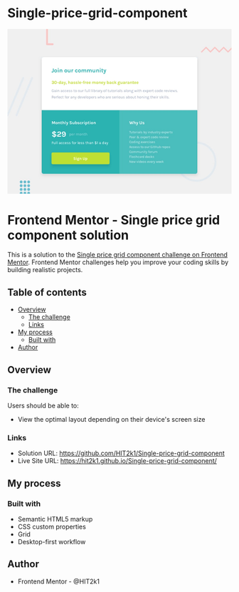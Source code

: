 # Single-price-grid-component

![](./design/desktop-preview.jpg)

# Frontend Mentor - Single price grid component solution

This is a solution to the [Single price grid component challenge on Frontend Mentor](https://www.frontendmentor.io/challenges/single-price-grid-component-5ce41129d0ff452fec5abbbc). Frontend Mentor challenges help you improve your coding skills by building realistic projects. 

## Table of contents

- [Overview](#overview)
  - [The challenge](#the-challenge)
  - [Links](#links)
- [My process](#my-process)
  - [Built with](#built-with)
- [Author](#author)


## Overview

### The challenge

Users should be able to:

- View the optimal layout depending on their device's screen size

### Links

- Solution URL: https://github.com/HIT2k1/Single-price-grid-component
- Live Site URL: https://hit2k1.github.io/Single-price-grid-component/

## My process

### Built with

- Semantic HTML5 markup
- CSS custom properties
- Grid
- Desktop-first workflow

## Author

- Frontend Mentor - @HIT2k1
